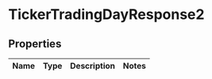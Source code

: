 

# TickerTradingDayResponse2


## Properties

| Name | Type | Description | Notes |
|------------ | ------------- | ------------- | -------------|



